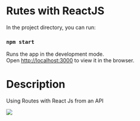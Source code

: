 # Rutes with ReactJS

In the project directory, you can run:

### `npm start`

Runs the app in the development mode.\
Open [http://localhost:3000](http://localhost:3000) to view it in the browser.

# Description
Using Routes with React Js from an API

![]("src/images/Captura3.PNG")
